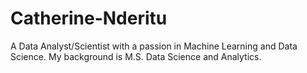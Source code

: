 # Catherine-Nderitu
A Data Analyst/Scientist with a passion in Machine Learning and Data Science. My background is M.S. Data Science and Analytics.
